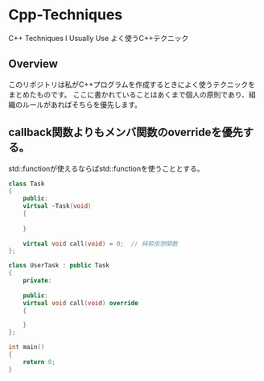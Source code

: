 # Cpp-Techniques
C++ Techniques I Usually Use
よく使うC++テクニック

## Overview
このリポジトリは私がC++プログラムを作成するときによく使うテクニックをまとめたものです。
ここに書かれていることはあくまで個人の原則であり、組織のルールがあればそちらを優先します。

## callback関数よりもメンバ関数のoverrideを優先する。
std::functionが使えるならばstd::functionを使うこととする。

```cpp
class Task
{
    public:
    virtual ~Task(void)
    {
    
    }
    
    virtual void call(void) = 0;  // 純粋仮想関数
};

class UserTask : public Task
{
    private:
    
    public:
    virtual void call(void) override
    {

    }
};

int main()
{
    return 0;
}
```
